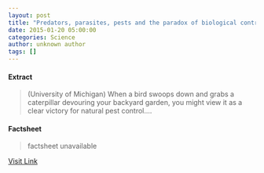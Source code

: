 ```yaml
---
layout: post
title: "Predators, parasites, pests and the paradox of biological control"
date: 2015-01-20 05:00:00
categories: Science
author: unknown author
tags: []
---
```



#### Extract
>(University of Michigan) When a bird swoops down and grabs a caterpillar devouring your backyard garden, you might view it as a clear victory for natural pest control....

#### Factsheet
>factsheet unavailable

[Visit Link](http://www.eurekalert.org/pub_releases/2015-01/uom-ppp011415.php)


